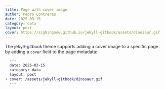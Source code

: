 ```yaml
---
title: Page with cover image
author: Pedro Contreras
date: 2025-03-15
category: data
layout: post
cover: https://sighingnow.github.io/jekyll-gitbook/assets/dinosaur.gif
---
```


The jekyll-gitbook theme supports adding a cover image to a specific page by adding
a `cover` field to the page metadata:

```diff
  ---
  date: 2025-03-15
  category: data
  layout: post
+ cover: /assets/jekyll-gitbook/dinosaur.gif
  ---
```
